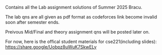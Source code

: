  Contains all the Lab assignment solutions of Summer 2025 Bracu.
                 
 The lab qns are all given as pdf format as codeforces link become invalid soon after semester ends.
                  
 Preivous Mid/Final and theory assignment qns will be posted later on.

 For now, here is the offical student materials for cse221(including slides): https://share.google/Uobpz8uWuK7SkwELy
                  
                  
